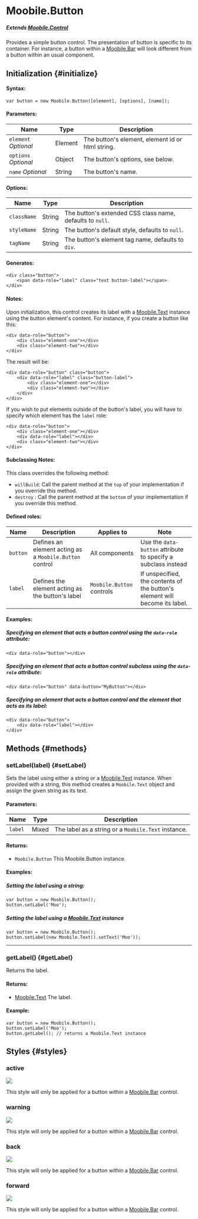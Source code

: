 Moobile.Button
================================================================================

##### Extends [Moobile.Control](../Control/Control.md)

Provides a simple button control. The presentation of button is specific to its container. For instance, a button within a [Moobile.Bar](../Control/Moobile.Bar.md) will look different from a button within an usual component.

Initialization {#initialize}
--------------------------------------------------------------------------------

#### Syntax:

	var button = new Moobile.Button([element], [options], [name]);

#### Parameters:

Name                 | Type    | Description
-------------------- | ------- | -----------
`element` *Optional* | Element | The button's element, element id or html string.
`options` *Optional* | Object  | The button's options, see below.
`name`    *Optional* | String  | The button's name.

#### Options:

Name        | Type   | Description
----------- | ------ | -----------
`className` | String | The button's extended CSS class name, defaults to `null`.
`styleName` | String | The button's default style, defaults to `null`.
`tagName`   | String | The button's element tag name, defaults to `div`.

#### Generates:

	<div class="button">
		<span data-role="label" class="text button-label"></span>
	</div>

#### Notes:

Upon initialization, this control creates its label with a [Moobile.Text](../Control/BarItem.md) instance using the button element's content. For instance, if you create a button like this:

	<div data-role="button">
		<div class="element-one"></div>
		<div class="element-two"></div>
	</div>

The result will be:

	<div data-role="button" class="button">
		<div data-role="label" class="button-label">
			<div class="element-one"></div>
			<div class="element-two"></div>
		</div>
	</div>

If you wish to put elements outside of the button's label, you will have to specify which element has the `label` role:

	<div data-role="button">
		<div class="element-one"></div>
		<div data-role="label"></div>
		<div class="element-two"></div>
	</div>

#### Subclassing Notes:

This class overrides the following method:

- `willBuild`: Call the parent method at the `top` of your implementation if you override this method.
- `destroy`  : Call the parent method at the `bottom` of your implementation if you override this method.

#### Defined roles:

Name     | Description                                             | Applies to                | Note
-------- | ------------------------------------------------------- | ------------------------- | ----
`button` | Defines an element acting as a `Moobile.Button` control | All components            | Use the `data-button` attribute to specify a subclass instead
`label`  | Defines the element acting as the button's label        | `Moobile.Button` controls | If unspecified, the contents of the button's element will become its label.

#### Examples:

##### Specifying an element that acts a button control using the `data-role` attribute:

	<div data-role="button"></div>

##### Specifying an element that acts a button control subclass using the `data-role` attribute:

	<div data-role="button" data-button="MyButton"></div>

##### Specifying an element that acts a button control and the element that acts as its label:

	<div data-role="button">
		<div data-role="label"></div>
	</div>

Methods {#methods}
--------------------------------------------------------------------------------

### setLabel(label) {#setLabel}

Sets the label using either a string or a [Moobile.Text](../Control/Moobile.Text) instance. When provided with a string, this method creates a `Moobile.Text` object and assign the given string as its text.

#### Parameters:

Name    | Type  | Description
------- | ----- | -----------
`label` | Mixed | The label as a string or a `Moobile.Text` instance.

#### Returns:

- `Moobile.Button` This Moobile.Button instance.

#### Examples:

##### Setting the label using a string:

	var button = new Moobile.Button();
	button.setLabel('Moo');

##### Setting the label using a [Moobile.Text](../Control/Moobile.Text) instance

	var button = new Moobile.Button();
	button.setLabel(new Moobile.Text().setText('Moo'));

-----

### getLabel() {#getLabel}

Returns the label.

#### Returns:

- [Moobile.Text](../Control/Text.md) The label.

#### Example:

	var button = new Moobile.Button();
	button.setLabel('Moo');
	button.getLabel(); // returns a Moobile.Text instance

Styles {#styles}
--------------------------------------------------------------------------------

### active

<img src="assets/classes/Control/button-style-active.png" class="component-style" />

This style will only be applied for a button within a [Moobile.Bar](../Control/Moobile.Bar.md) control.

### warning

<img src="assets/classes/Control/button-style-warning.png" class="component-style" />

This style will only be applied for a button within a [Moobile.Bar](../Control/Moobile.Bar.md) control.

### back

<img src="assets/classes/Control/button-style-back.png" class="component-style" />

This style will only be applied for a button within a [Moobile.Bar](../Control/Moobile.Bar.md) control.

### forward

<img src="assets/classes/Control/button-style-forward.png" class="component-style" />

This style will only be applied for a button within a [Moobile.Bar](../Control/Moobile.Bar.md) control.
